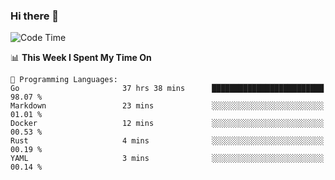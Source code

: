 ### Hi there 👋

<!--
**CrazyCollin/crazycollin** is a ✨ _special_ ✨ repository because its `README.md` (this file) appears on your GitHub profile.

Here are some ideas to get you started:

- 🔭 I’m currently working on ...
- 🌱 I’m currently learning ...
- 👯 I’m looking to collaborate on ...
- 🤔 I’m looking for help with ...
- 💬 Ask me about ...
- 📫 How to reach me: ...
- 😄 Pronouns: ...
- ⚡ Fun fact: ...
-->

<!--START_SECTION:waka-->
![Code Time](http://img.shields.io/badge/Code%20Time-1%2C097%20hrs%2035%20mins-blue)

📊 **This Week I Spent My Time On** 

```text
💬 Programming Languages: 
Go                       37 hrs 38 mins      █████████████████████████   98.07 % 
Markdown                 23 mins             ░░░░░░░░░░░░░░░░░░░░░░░░░   01.01 % 
Docker                   12 mins             ░░░░░░░░░░░░░░░░░░░░░░░░░   00.53 % 
Rust                     4 mins              ░░░░░░░░░░░░░░░░░░░░░░░░░   00.19 % 
YAML                     3 mins              ░░░░░░░░░░░░░░░░░░░░░░░░░   00.14 % 
```


<!--END_SECTION:waka-->
